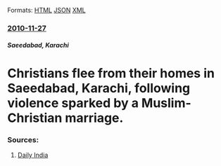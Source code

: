 
Formats: [HTML](/news/2010/11/27/christians-flee-from-their-homes-in-saeedabad-karachi-following-violence-sparked-by-a-muslim-christian-marriage.html)  [JSON](/news/2010/11/27/christians-flee-from-their-homes-in-saeedabad-karachi-following-violence-sparked-by-a-muslim-christian-marriage.json)  [XML](/news/2010/11/27/christians-flee-from-their-homes-in-saeedabad-karachi-following-violence-sparked-by-a-muslim-christian-marriage.xml)  

### [2010-11-27](/news/2010/11/27/index.md)

##### Saeedabad, Karachi
# Christians flee from their homes in Saeedabad, Karachi, following violence sparked by a Muslim-Christian marriage. 




### Sources:

1. [Daily India](http://www.dailyindia.com/show/411104.php)
